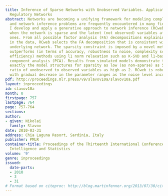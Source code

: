 ```yaml
---
title: Inference of Sparse Networks with Unobserved Variables. Application to Gene
  Regulatory Networks
abstract: Networks are becoming a unifying framework for modeling complex systems
  and network inference problems are frequently encountered in many fields. Here,
  I develop and apply a generative approach to network inference (RCweb) for the case
  when the network is sparse and the latent (not observed) variables affect the observed
  ones. From all possible factor analysis (FA) decompositions explaining the variance
  in the data, RCweb selects the FA decomposition that is consistent with a sparse
  underlying network. The sparsity constraint is imposed by a novel method that significantly
  outperforms (in terms of accuracy, robustness to noise, complexity scaling and computational
  efficiency) methods using l1 norm relaxation such as K-SVD and l1-based sparse principle
  component analysis (PCA). Results from simulated models demonstrate that RCweb recovers
  exactly the model structures for sparsity as low (as non-sparse) as 50% and with
  ratio of unobserved to observed variables as high as 2. RCweb is robust to noise,
  with gradual decrease in the parameter ranges as the noise level increases.
pdf: http://proceedings.mlr.press/v9/slavov10a/slavov10a.pdf
layout: inproceedings
id: slavov10a
month: 0
firstpage: 757
lastpage: 764
page: 757-764
sections: 
author:
- given: Nikolai
  family: Slavov
date: 2010-03-31
address: Chia Laguna Resort, Sardinia, Italy
publisher: PMLR
container-title: Proceedings of the Thirteenth International Conference on Artificial
  Intelligence and Statistics
volume: '9'
genre: inproceedings
issued:
  date-parts:
  - 2010
  - 3
  - 31
# Format based on citeproc: http://blog.martinfenner.org/2013/07/30/citeproc-yaml-for-bibliographies/
---
```

